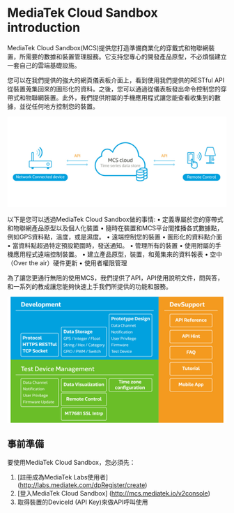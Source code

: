 # **MediaTek Cloud Sandbox introduction**

MediaTek Cloud Sandbox(MCS)提供您打造準備商業化的穿戴式和物聯網裝置，所需要的數據和裝置管理服務。它支持您專心的開發產品原型，不必煩惱建立一套自己的雲端基礎設施。

您可以在我們提供的強大的網頁儀表板介面上，看到使用我們提供的RESTful API從裝置蒐集回來的圖形化的資料。之後，您可以通過從儀表板發出命令控制您的穿帶式和物聯網裝置。此外，我們提供附屬的手機應用程式讓您能查看收集到的數據，並從任何地方控制您的裝置。

![](https://github.com/Mediatek-Cloud/mcs-resources/blob/master/content/zh-TW/images/content01.jpg)

以下是您可以透過MediaTek Cloud Sandbox做的事情:
•	定義專屬於您的穿帶式和物聯網產品原型以及個人化裝置
•	隨時在裝置和MCS平台間推播各式數據點，例如GPS資料點，溫度，或是濕度。
•	遠端控制您的裝置
•	圖形化的資料點介面
•	當資料點超過特定預設範圍時，發送通知。
•	管理所有的裝置
•	使用附屬的手機應用程式遠端控制裝置。
•	建立產品原型，裝置，和蒐集來的資料報表
•	空中（Over the air）硬件更新
•	使用者權限管理


為了讓您更通行無阻的使用MCS，我們提供了API，API使用說明文件，問與答，和一系列的教成讓您能夠快速上手我們所提供的功能和服務。


![](https://github.com/Mediatek-Cloud/mcs-resources/blob/master/content/zh-TW/images/content_img/content_img-02.jpg)


## **事前準備**
要使用MediaTek Cloud Sandbox，您必須先：
1. [註冊成為MediaTek Labs使用者] (http://labs.mediatek.com/dpRegister/create)
2. [登入MediaTek Cloud Sandbox] (http://mcs.mediatek.io/v2console)
3. 取得裝置的DeviceId (API Key)來做API呼叫使用
